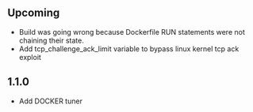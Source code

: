 
## Upcoming

- Build was going wrong because Dockerfile RUN statements were not chaining
their state.
- Add tcp_challenge_ack_limit variable to bypass linux kernel tcp ack exploit

## 1.1.0

- Add DOCKER tuner